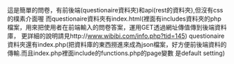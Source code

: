 這是簡單的問卷，有前後端(questionaire資料夾)和api(rest的資料夾),但沒有css的樸素介面喔
而questionaire資料夾有index.html(裡面有includes資料夾的php檔案，用來把使用者在前端輸入的問卷答案，運用GET透過網址傳值傳到後端資料庫，
更詳細的說明請見http://www.wibibi.com/info.php?tid=145)
questionaire資料夾還有index.php(把資料庫的東西撈進來成為json檔案，好方便前後端資料的傳輸.而且index.php裡面include的functions.php的page變數
是default setting)
